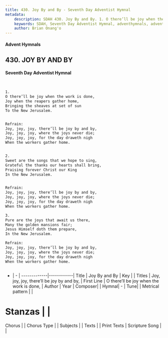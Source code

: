 ```yaml
---
title: 430. Joy By and By - Seventh Day Adventist Hymnal
metadata:
    description: SDAH 430. Joy By and By. 1. O there’ll be joy when the work is done, Joy when the reapers gather home, Bringing the sheaves at set of sun To the New Jerusalem. 
    keywords: SDAH, Seventh Day Adventist Hymnal, adventhymnals, advent hymnals, Joy By and By, O there’ll be joy when the work is done, ,Joy, joy, joy, there’ll be joy by and by,
    author: Brian Onang'o
---
```


#### Advent Hymnals
## 430. JOY BY AND BY
#### Seventh Day Adventist Hymnal

```txt


1.
O there’ll be joy when the work is done,
Joy when the reapers gather home,
Bringing the sheaves at set of sun
To the New Jerusalem.


Refrain:
Joy, joy, joy, there’ll be joy by and by,
Joy, joy, joy, where the joys never die;
Joy, joy, joy, for the day draweth nigh
When the workers gather home.


2.
Sweet are the songs that we hope to sing,
Grateful the thanks our hearts shall bring,
Praising forever Christ our King
In the New Jerusalem.


Refrain:
Joy, joy, joy, there’ll be joy by and by,
Joy, joy, joy, where the joys never die;
Joy, joy, joy, for the day draweth nigh
When the workers gather home.

3.
Pure are the joys that await us there,
Many the golden mansions fair;
Jesus Himself doth them prepare,
In the New Jerusalem.

Refrain:
Joy, joy, joy, there’ll be joy by and by,
Joy, joy, joy, where the joys never die;
Joy, joy, joy, for the day draweth nigh
When the workers gather home.



```

- |   -  |
-------------|------------|
Title | Joy By and By |
Key |  |
Titles | Joy, joy, joy, there’ll be joy by and by, |
First Line | O there’ll be joy when the work is done, |
Author | 
Year | 
Composer|  |
Hymnal|  - |
Tune|  |
Metrical pattern | |
# Stanzas |  |
Chorus |  |
Chorus Type |  |
Subjects |  |
Texts |  |
Print Texts | 
Scripture Song |  |
  

